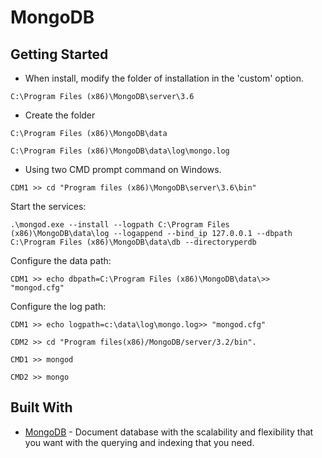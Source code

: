 # MongoDB


## Getting Started
* When install, modify the folder of installation in the 'custom' option.
```
C:\Program Files (x86)\MongoDB\server\3.6
```
* Create the folder
```
C:\Program Files (x86)\MongoDB\data
```
```
C:\Program Files (x86)\MongoDB\data\log\mongo.log
```
* Using two CMD prompt command on Windows.
```
CDM1 >> cd "Program files (x86)\MongoDB\server\3.6\bin"
```
Start the services:
```
.\mongod.exe --install --logpath C:\Program Files (x86)\MongoDB\data\log --logappend --bind_ip 127.0.0.1 --dbpath C:\Program Files (x86)\MongoDB\data\db --directoryperdb
```
Configure the data path:
```
CDM1 >> echo dbpath=C:\Program Files (x86)\MongoDB\data\>> "mongod.cfg"
```
Configure the log path:
```
CDM1 >> echo logpath=c:\data\log\mongo.log>> "mongod.cfg"
```
```
CDM2 >> cd "Program files(x86)/MongoDB/server/3.2/bin".
```
```
CMD1 >> mongod
```
```
CMD2 >> mongo
```

## Built With

* [MongoDB](https://docs.mongodb.com/manual/tutorial/install-mongodb-on-windows/) - Document database with the scalability and flexibility that you want with the querying and indexing that you need.
